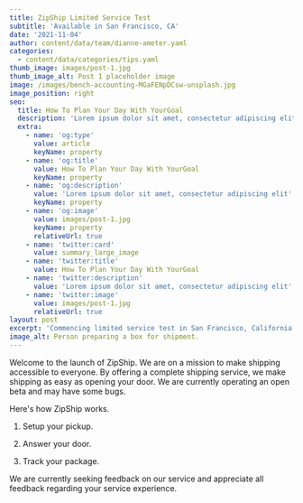 ```yaml
---
title: ZipShip Limited Service Test
subtitle: 'Available in San Francisco, CA'
date: '2021-11-04'
author: content/data/team/dianne-ameter.yaml
categories:
  - content/data/categories/tips.yaml
thumb_image: images/post-1.jpg
thumb_image_alt: Post 1 placeholder image
image: /images/bench-accounting-MGaFENpDCsw-unsplash.jpg
image_position: right
seo:
  title: How To Plan Your Day With YourGoal
  description: 'Lorem ipsum dolor sit amet, consectetur adipiscing elit'
  extra:
    - name: 'og:type'
      value: article
      keyName: property
    - name: 'og:title'
      value: How To Plan Your Day With YourGoal
      keyName: property
    - name: 'og:description'
      value: 'Lorem ipsum dolor sit amet, consectetur adipiscing elit'
      keyName: property
    - name: 'og:image'
      value: images/post-1.jpg
      keyName: property
      relativeUrl: true
    - name: 'twitter:card'
      value: summary_large_image
    - name: 'twitter:title'
      value: How To Plan Your Day With YourGoal
    - name: 'twitter:description'
      value: 'Lorem ipsum dolor sit amet, consectetur adipiscing elit'
    - name: 'twitter:image'
      value: images/post-1.jpg
      relativeUrl: true
layout: post
excerpt: 'Commencing limited service test in San Francisco, California.'
image_alt: Person preparing a box for shipment.
---
```

Welcome to the launch of ZipShip. We are on a mission to make shipping accessible to everyone. By offering a complete shipping service, we make shipping as easy as opening your door. We are currently operating an open beta and may have some bugs.

Here's how ZipShip works.

1.  Setup your pickup.

2.  Answer your door.

3.  Track your package.

We are currently seeking feedback on our service and appreciate all feedback regarding your service experience.
